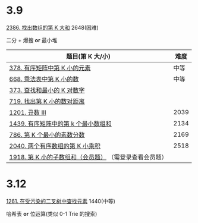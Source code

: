 3.9
=====
[2386. 找出数组的第 K 大和](https://leetcode.cn/problems/find-the-k-sum-of-an-array/)   2648(困难)

二分 + 爆搜 **or** 最小堆

| 题目(**第 K 大/小)**                                                                                                   | 难度   |
|-------------------------------------------------------------------------------------------------------------------|------|
| [378. 有序矩阵中第 K 小的元素](https://leetcode.cn/problems/kth-smallest-element-in-a-sorted-matrix/)                       | 中等   |
| [668. 乘法表中第 K 小的数](https://leetcode-cn.com/problems/kth-smallest-number-in-multiplication-table)                  | 中等   |
| [373. 查找和最小的 K 对数字](https://leetcode-cn.com/problems/find-k-pairs-with-smallest-sums)                             |      |
| [719. 找出第 K 小的数对距离](https://leetcode-cn.com/problems/find-k-th-smallest-pair-distance)                            |      |
| [1201. 丑数 III](https://leetcode-cn.com/problems/ugly-number-iii)                                                  | 2039 |
| [1439. 有序矩阵中的第 k 个最小数组和](https://leetcode-cn.com/problems/find-the-kth-smallest-sum-of-a-matrix-with-sorted-rows) | 2134 |
| [786. 第 K 个最小的素数分数](https://leetcode-cn.com/problems/k-th-smallest-prime-fraction)                                | 2169 |
| [2040. 两个有序数组的第 K 小乘积](https://leetcode-cn.com/problems/kth-smallest-product-of-two-sorted-arrays)                | 2518 |
| [1918. 第 K 小的子数组和（会员题）](https://leetcode-cn.com/problems/kth-smallest-subarray-sum) （需登录查看会员题）                    |      |

3.12
=====

[1261. 在受污染的二叉树中查找元素](https://leetcode.cn/problems/find-elements-in-a-contaminated-binary-tree) 1440(中等)

哈希表 **or** 位运算(类似 0-1 Trie 的搜索)
